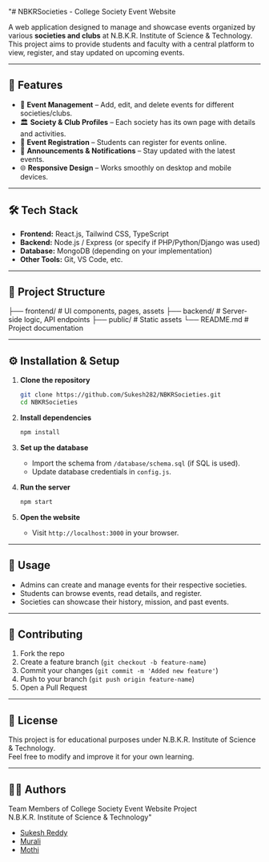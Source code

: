 "# NBKRSocieties - College Society Event Website

A web application designed to manage and showcase events organized by various **societies and clubs** at N.B.K.R. Institute of Science & Technology.  
This project aims to provide students and faculty with a central platform to view, register, and stay updated on upcoming events.

---

## 🚀 Features

- 📅 **Event Management** – Add, edit, and delete events for different societies/clubs.
- 🏛 **Society & Club Profiles** – Each society has its own page with details and activities.
- 📝 **Event Registration** – Students can register for events online.
- 🔔 **Announcements & Notifications** – Stay updated with the latest events.
- 🌐 **Responsive Design** – Works smoothly on desktop and mobile devices.

---

## 🛠 Tech Stack

- **Frontend:** React.js, Tailwind CSS, TypeScript
- **Backend:** Node.js / Express (or specify if PHP/Python/Django was used)
- **Database:** MongoDB (depending on your implementation)
- **Other Tools:** Git, VS Code, etc.

---

## 📂 Project Structure

├── frontend/ # UI components, pages, assets
├── backend/ # Server-side logic, API endpoints
├── public/ # Static assets
└── README.md # Project documentation

---

## ⚙️ Installation & Setup

1. **Clone the repository**

   ```bash
   git clone https://github.com/Sukesh282/NBKRSocieties.git
   cd NBKRSocieties
   ```

2. **Install dependencies**

   ```bash
   npm install
   ```

3. **Set up the database**

   - Import the schema from `/database/schema.sql` (if SQL is used).
   - Update database credentials in `config.js`.

4. **Run the server**

   ```bash
   npm start
   ```

5. **Open the website**
   - Visit `http://localhost:3000` in your browser.

---

## 🎯 Usage

- Admins can create and manage events for their respective societies.
- Students can browse events, read details, and register.
- Societies can showcase their history, mission, and past events.

---

## 🤝 Contributing

1. Fork the repo
2. Create a feature branch (`git checkout -b feature-name`)
3. Commit your changes (`git commit -m 'Added new feature'`)
4. Push to your branch (`git push origin feature-name`)
5. Open a Pull Request

---

## 📜 License

This project is for educational purposes under N.B.K.R. Institute of Science & Technology.  
Feel free to modify and improve it for your own learning.

---

## 👨‍💻 Authors

Team Members of College Society Event Website Project  
N.B.K.R. Institute of Science & Technology"

- [Sukesh Reddy](https://github.com/Sukesh282)
- [Murali](https;//github.com/tobioffice)
- [Mothi](https://github.com/mothi-135)
